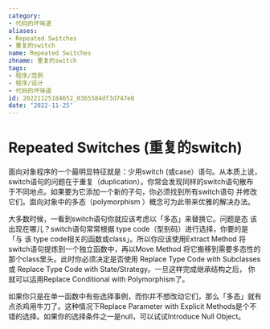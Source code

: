 ```yaml
---
category:
- 代码的坏味道
aliases:
- Repeated Switches
- 重复的switch
name: Repeated Switches
zhname: 重复的switch
tags:
- 程序/范例
- 程序/设计
- 代码的坏味道
id: 20221125184652_0365584df3d747e8
date: "2022-11-25"
---
```


# Repeated Switches (重复的switch)

面向对象程序的一个最明显特征就是：少用switch (或case）语句。从本质上说， switch语句的问题在于重复（duplication）。你常会发现同样的switch语句散布 于不同地点。如果要为它添加一个新的子句，你必须找到所有switch语句 并修改它们。面向对象中的多态（polymorphism ）概念可为此带来优雅的解决办法。

大多数时候，一看到switch语句你就应该考虑以「多态」来替换它。问题是态 该出现在哪儿？switch语句常常根据 type code（型别码）进行选择，你要的是「与 该 type code相关的函数或class」。所以你应该使用Extract Method 将switch语句提炼到一个独立函数中，再以Move Method 将它搬移到需要多态性的那个class里头。此时你必须决定是否使用 Replace Type Code with Subclasses 或 Replace Type Code with State/Strategy。一旦这样完成继承结构之后， 你就可以运用Replace Conditional with Polymorphism了。

如果你只是在单一函数中有些选择事例，而你并不想改动它们，那么「多态」就有 点杀鸡用牛刀了。这种情况下Replace Parameter with Explicit Methods是个不错的选择。如果你的选择条件之一是null，可以试试Introduce Null Object。

